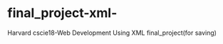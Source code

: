final_project-xml-
==================

Harvard cscie18-Web Development Using XML final_project(for saving)
